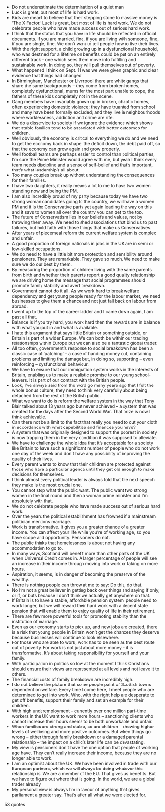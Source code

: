  - Do not underestimate the determination of a quiet man.
 - Luck is great, but most of life is hard work.
 - Kids are meant to believe that their stepping stone to massive money is ‘The X Factor.’ Luck is great, but most of life is hard work. We do not celebrate people who have made success out of serious hard work.
 - I think that the status that you have in life should be reflected in official documents. If you are married, fine, if you are living with someone, fine, if you are single, fine. We don’t want to tell people how to live their lives.
 - With the right support, a child growing up in a dysfunctional household, who was destined for a lifetime on benefits could be put on an entirely different track – one which sees them move into fulfilling and sustainable work. In doing so, they will pull themselves out of poverty.
 - What happened I think on Sept. 11 was we were given graphic and clear evidence that things had changed.
 - In Birmingham, Manchester or Liverpool there are white gangs that share the same backgrounds – they come from broken homes, completely dysfunctional, mums for the most part unable to cope, the fathers of these kids completely not in the scene.
 - Gang members have invariably grown up in broken, chaotic homes, often experiencing domestic violence; they have truanted from school and many have been formally excluded; and they live in neighbourhoods where worklessness, addiction and crime are rife.
 - We do a disservice to society if we ignore the evidence which shows that stable families tend to be associated with better outcomes for children.
 - Well obviously the economy is critical to everything we do and we need to get the economy back in shape, the deficit down, the debt paid off, so that the economy can grow again and grow properly.
 - Well football teams are perhaps easier to control than political parties, I’m sure the Prime Minister would agree with me, but yeah I think every team needs discipline and a sense of self-belief and that’s important, that’s what leadership’s all about.
 - Too many couples break up without understanding the consequences for their families.
 - I have two daughters, it really means a lot to me to have two women standing now and being the PM.
 - I am also incredibly proud of my party because today we have two strong woman candidates going to the country, we will have a women PM and it is the Conservative party yet again leading the way on this and it says to women all over the country you can get to the top.
 - The future of Conservatism lies in our beliefs and values, not by throwing them away. We need to shed associations that bind us to past failures, but hold faith with those things that make us Conservatives.
 - After years of piecemeal reform the current welfare system is complex and unfair.
 - A good proportion of foreign nationals in jobs in the UK are in semi or low-skilled occupations.
 - We do need to have a little bit more protection and sensibility around pensioners. They are remarkable. They gave so much. We need to make sure we do our best by them.
 - By measuring the proportion of children living with the same parents from birth and whether their parents report a good quality relationship we are driving home the message that social programmes should promote family stability and avert breakdown.
 - Government cannot do it all. As we work hard to break welfare dependency and get young people ready for the labour market, we need businesses to give them a chance and not just fall back on labour from abroad.
 - I went up to the top of the career ladder and I came down again, I am past all that.
 - Balance is if you try hard, you work hard then the rewards are in balance with what you put in and what is available.
 - I hate this argument that says little Britain or something outside, or Britain is part of a wider Europe. We can both be within our trading relationships within Europe but we can also be a fantastic global trader.
 - All too often, government’s response to social breakdown has been a classic case of ‘patching’ – a case of handing money out, containing problems and limiting the damage but, in doing so, supporting – even reinforcing – dysfunctional behaviour.
 - We have to ensure that our immigration system works in the interests of Britain, enabling us to make a realistic promise to our young school-leavers. It is part of our contract with the British people.
 - Look, I’ve always said from the word go many years ago that I felt the whole bonus culture, they need to think very carefully about being detached from the rest of the British public.
 - What we want to do is reform the welfare system in the way that Tony Blair talked about 13 years ago but never achieved – a system that was created for the days after the Second World War. That prize is now I think achievable.
 - Can there not be a limit to the fact that really you need to cut your cloth in accordance with what capabilities and finances you have?
 - A system that was originally designed to support the poorest in society is now trapping them in the very condition it was supposed to alleviate.
 - We have to challenge the whole idea that it’s acceptable for a society like Britain to have such a significant number of people who do not work one day of the week and don’t have any possibility of improving the quality of their lives.
 - Every parent wants to know that their children are protected against those who have a particular agenda until they get old enough to make decisions for themselves.
 - I think almost every political leader is always told that the next speech they make is the most crucial one.
 - You cannot stop what the public want. The public want two strong women in the final round and then a woman prime minister and I’m absolutely with that.
 - We do not celebrate people who have made success out of serious hard work.
 - Over the years the political establishment has frowned if a mainstream politician mentions marriage.
 - Work is transformative. It gives you a greater chance of a greater income. You can affect your life while you’re of working age, so you have scope and opportunity. Pensioners do not.
 - The public thinks that homelessness is about not having any accommodation to go to.
 - In many ways, Scotland will benefit more than other parts of the UK when Universal Credit comes in. A larger percentage of people will see an increase in their income through moving into work or taking on more hours.
 - Aspiration, it seems, is in danger of becoming the preserve of the wealthy.
 - There is nothing people can throw at me to say: Do this, do that.
 - No I’m not a great believer in getting back over things and saying if only, or if, or buts because I don’t think we actually get anywhere on that.
 - If Britain is to have a stable, affordable pension system, people need to work longer, but we will reward their hard work with a decent state pension that will enable them to enjoy quality of life in their retirement.
 - There are few more powerful tools for promoting stability than the institution of marriage.
 - Even as our economy starts to pick up, and new jobs are created, there is a risk that young people in Britain won’t get the chances they deserve because businesses will continue to look elsewhere.
 - For those who are able to work, work has to be seen as the best route out of poverty. For work is not just about more money – it is transformative. It’s about taking responsibility for yourself and your family.
 - With participation in politics so low at the moment I think Christians should ensure their views are represented at all levels and not leave it to others.
 - The financial costs of family breakdown are incredibly high.
 - I do not believe the picture that some people paint of Scottish towns dependent on welfare. Every time I come here, I meet people who are determined to get into work. Who, with the right help are desperate to get off benefits, support their family and set an example for their children.
 - With high underemployment – currently over one million part-time workers in the UK want to work more hours – sanctioning clients who cannot increase their hours seems to be both unworkable and unfair.
 - When families are strong and stable, so are children – showing higher levels of wellbeing and more positive outcomes. But when things go wrong – either through family breakdown or a damaged parental relationship – the impact on a child’s later life can be devastating.
 - My view is pensioners don’t have the one option that people of working age have. They can’t really increase their income, because they are no longer able to work.
 - I am an optimist about the UK. We have been involved in trade with our European partners, which we will always be doing whatever this relationship is. We are a member of the EU. That gives us benefits. But we have to figure out where that is going. In the world, we are a global trader already.
 - My personal view is always I’m in favour of anything that gives parliament a greater say. That’s after all what we were elected for.

53 quotes